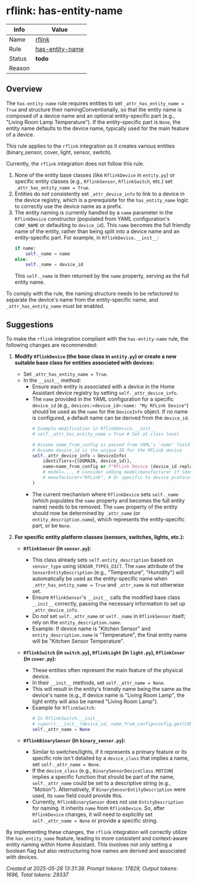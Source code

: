 # rflink: has-entity-name

| Info   | Value                                                                    |
|--------|--------------------------------------------------------------------------|
| Name   | [rflink](https://www.home-assistant.io/integrations/rflink/) |
| Rule   | [has-entity-name](https://developers.home-assistant.io/docs/core/integration-quality-scale/rules/has-entity-name)                                                     |
| Status | **todo**                                                                 |
| Reason |                                                                          |

## Overview

The `has-entity-name` rule requires entities to set `_attr_has_entity_name = True` and structure their namingConventionally, so that the entity name is composed of a device name and an optional entity-specific part (e.g., "Living Room Lamp Temperature"). If the entity-specific part is `None`, the entity name defaults to the device name, typically used for the main feature of a device.

This rule applies to the `rflink` integration as it creates various entities (binary_sensor, cover, light, sensor, switch).

Currently, the `rflink` integration does not follow this rule.
1.  None of the entity base classes (like `RflinkDevice` in `entity.py`) or specific entity classes (e.g., `RflinkSensor`, `RflinkSwitch`, etc.) set `_attr_has_entity_name = True`.
2.  Entities do not consistently set `_attr_device_info` to link to a device in the device registry, which is a prerequisite for the `has_entity_name` logic to correctly use the device name as a prefix.
3.  The entity naming is currently handled by a `name` parameter in the `RflinkDevice` constructor (populated from YAML configuration's `CONF_NAME` or defaulting to `device_id`). This `name` becomes the full friendly name of the entity, rather than being split into a device name and an entity-specific part. For example, in `RflinkDevice.__init__`:
    ```python
    if name:
        self._name = name
    else:
        self._name = device_id
    ```
    This `self._name` is then returned by the `name` property, serving as the full entity name.

To comply with the rule, the naming structure needs to be refactored to separate the device's name from the entity-specific name, and `_attr_has_entity_name` must be enabled.

## Suggestions

To make the `rflink` integration compliant with the `has-entity-name` rule, the following changes are recommended:

1.  **Modify `RflinkDevice` (the base class in `entity.py`) or create a new suitable base class for entities associated with devices:**
    *   Set `_attr_has_entity_name = True`.
    *   In the `__init__` method:
        *   Ensure each entity is associated with a device in the Home Assistant device registry by setting `self._attr_device_info`.
        *   The `name` provided in the YAML configuration for a specific `device_id` (e.g., `devices:<device_id>:name: "My RFLink Device"`) should be used as the `name` for the `DeviceInfo` object. If no name is configured, a default name can be derived from the `device_id`.
            ```python
            # Example modification in RflinkDevice.__init__
            # self._attr_has_entity_name = True # Set at class level

            # Assume name_from_config is passed from YAML's 'name' field
            # Assume device_id is the unique ID for the RFLink device
            self._attr_device_info = DeviceInfo(
                identifiers={(DOMAIN, device_id)},
                name=name_from_config or f"RFLink Device {device_id.replace('_', ' ').title()}",
                # model=..., # Consider adding model/manufacturer if identifiable
                # manufacturer="RFLink", # Or specific to device protocol
            )
            ```
        *   The current mechanism where `RflinkDevice` sets `self._name` (which populates the `name` property and becomes the full entity name) needs to be removed. The `name` property of the entity should now be determined by `_attr_name` (or `entity_description.name`), which represents the entity-specific part, or be `None`.

2.  **For specific entity platform classes (sensors, switches, lights, etc.):**

    *   **`RflinkSensor` (in `sensor.py`):**
        *   This class already sets `self.entity_description` based on `sensor_type` using `SENSOR_TYPES_DICT`. The `name` attribute of the `SensorEntityDescription` (e.g., "Temperature", "Humidity") will automatically be used as the entity-specific name when `_attr_has_entity_name = True` and `_attr_name` is not otherwise set.
        *   Ensure `RflinkSensor`'s `__init__` calls the modified base class `__init__` correctly, passing the necessary information to set up `_attr_device_info`.
        *   Do *not* set `self._attr_name` or `self._name` in `RflinkSensor` itself; rely on the `entity_description.name`.
        *   Example: If device name is "Kitchen Sensor" and `entity_description.name` is "Temperature", the final entity name will be "Kitchen Sensor Temperature".

    *   **`RflinkSwitch` (in `switch.py`), `RflinkLight` (in `light.py`), `RflinkCover` (in `cover.py`):**
        *   These entities often represent the main feature of the physical device.
        *   In their `__init__` methods, set `self._attr_name = None`.
        *   This will result in the entity's friendly name being the same as the device's name (e.g., if device name is "Living Room Lamp", the light entity will also be named "Living Room Lamp").
        *   Example for `RflinkSwitch`:
            ```python
            # In RflinkSwitch.__init__
            # super().__init__(device_id, name_from_config=config.get(CONF_NAME), ...)
            self._attr_name = None
            ```

    *   **`RflinkBinarySensor` (in `binary_sensor.py`):**
        *   Similar to switches/lights, if it represents a primary feature or its specific role isn't detailed by a `device_class` that implies a name, set `self._attr_name = None`.
        *   If the `device_class` (e.g., `BinarySensorDeviceClass.MOTION`) implies a specific function that should be part of the name, `self._attr_name` could be set to a descriptive string (e.g., "Motion"). Alternatively, if `BinarySensorEntityDescription` were used, its `name` field could provide this.
        *   Currently, `RflinkBinarySensor` does not use `EntityDescription` for naming. It inherits `name` from `RflinkDevice`. So, after `RflinkDevice` changes, it will need to explicitly set `self._attr_name = None` or provide a specific string.

By implementing these changes, the `rflink` integration will correctly utilize the `has_entity_name` feature, leading to more consistent and context-aware entity naming within Home Assistant. This involves not only setting a boolean flag but also restructuring how names are derived and associated with devices.

_Created at 2025-05-28 13:31:38. Prompt tokens: 17829, Output tokens: 1696, Total tokens: 29337_
